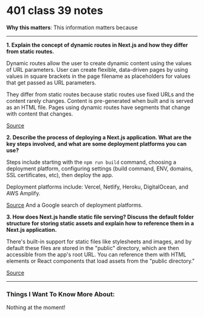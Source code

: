 # 401 class 39 notes

**Why this matters**: This information matters because 

------------------------------------

**1. Explain the concept of dynamic routes in Next.js and how they differ from static routes.**

Dynamic routes allow the user to create dynamic content using the values of URL parameters. User can create flexible, data-driven pages by using values in square brackets in the page filename as placeholders for values that get passed as URL parameters.

They differ from static routes because static routes use fixed URLs and the content rarely changes. Content is pre-generated when built and is served as an HTML file. Pages using dynamic routes have segments that change with content that changes.

[Source](https://nextjs.org/learn/basics/dynamic-routes)

**2. Describe the process of deploying a Next.js application. What are the key steps involved, and what are some deployment platforms you can use?**

Steps include starting with the `npm run build` command, choosing a deployment platform, configuring settings (build command, ENV, domains, SSL certificates, etc), then deploy the app.

Deployment platforms include: Vercel, Netlify, Heroku, DigitalOcean, and AWS Amplify.

[Source](https://nextjs.org/learn/basics/deploying-nextjs-app0)
And a Google search of deployment platforms.

**3. How does Next.js handle static file serving? Discuss the default folder structure for storing static assets and explain how to reference them in a Next.js application.**

There's built-in support for static files like stylesheets and images, and by default these files are stored in the "public" directory, which are then accessible from the app's root URL. You can reference them with HTML elements or React components that load assets from the "public directory."


[Source](https://nextjs.org/docs/pages/building-your-application/optimizing/static-assets)

------------------------------------
### Things I Want To Know More About:
Nothing at the moment!
